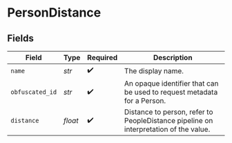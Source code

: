 # PersonDistance


## Fields

| Field                                                                                | Type                                                                                 | Required                                                                             | Description                                                                          |
| ------------------------------------------------------------------------------------ | ------------------------------------------------------------------------------------ | ------------------------------------------------------------------------------------ | ------------------------------------------------------------------------------------ |
| `name`                                                                               | *str*                                                                                | :heavy_check_mark:                                                                   | The display name.                                                                    |
| `obfuscated_id`                                                                      | *str*                                                                                | :heavy_check_mark:                                                                   | An opaque identifier that can be used to request metadata for a Person.              |
| `distance`                                                                           | *float*                                                                              | :heavy_check_mark:                                                                   | Distance to person, refer to PeopleDistance pipeline on interpretation of the value. |